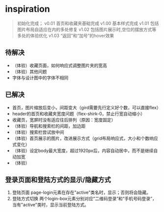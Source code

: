 # inspiration

> 初始化完成；
> v0.01 首页和收藏夹基础完成
> v1.00 基本样式完成
> v1.01 包括图片布局自适应在内的多处修复
> v1.02 包括图片展示时,空位的摆放方式等多处的体验优化
> v1.03 “返回”和“加号”的hover效果

## 待解决

+ （体验）收藏页面，如何响应式调整图片夹的宽高
+ （体验）其他问题
+ 字体与设计图中的字体不相同

## 已解决

+ 首页，图片缩放后变小，间距变大（gird需要先行定义好个数，可以直接flex）
+ header的首页和收藏夹宽度问题（flex-shirk-0，禁止行宽自动缩小）
+ 收藏页，宽屏时没有适应往后排列（原因：宽度固定）
+ （体验）导航和搜索栏的间距，加边距
+ （体验）搜索栏尝试放中间
+ （体验）首页展示的图片，改进展示方式（grid布局响应式，大小和个数响应式变化）
+ （体验）设定body最大宽度，超过1920px后，内容自动居中，而不是继续自动加宽
+ （体验）

## 登录页面和登陆方式的显示/隐藏方式

1. 登陆页面
  page-login元素在存在"active"类名时，显示；否则将会隐藏。
2. 登陆方式切换
   两个login-box元素分别对应“二维码登录”和“手机号码登录”，当有"active"类时，显示当前登陆方式。
